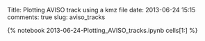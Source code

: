 Title: Plotting AVISO track using a kmz file
date:  2013-06-24 15:15
comments: true
slug: aviso_tracks


{% notebook 2013-06-24-Plotting_AVISO_tracks.ipynb cells[1:] %}
